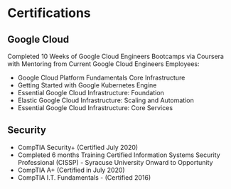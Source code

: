 # Certifications

## Google Cloud
Completed 10 Weeks of Google Cloud Engineers Bootcamps via Coursera with Mentoring from Current Google Cloud Engineers Employees: 

- Google Cloud Platform Fundamentals Core Infrastructure
- Getting Started with Google Kubernetes Engine
- Essential Google Cloud Infrastructure: Foundation
- Elastic Google Cloud Infrastructure: Scaling and Automation
- Essential Google Cloud Infrastructure: Core Services

## Security
- CompTIA Security+ (Certified July 2020)
- Completed 6 months Training Certified Information Systems Security Professional (CISSP) - Syracuse University Onward to Opportunity
- CompTIA A+ (Certified in July 2020)
- CompTIA I.T. Fundamentals - (Certified 2016)
